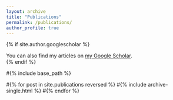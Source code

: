 ```yaml
---
layout: archive
title: "Publications"
permalink: /publications/
author_profile: true
---
```


{% if site.author.googlescholar %}
  <div class="wordwrap">You can also find my articles on <a href="{{site.author.googlescholar}}">my Google Scholar</a>.</div>
{% endif %}

#{% include base_path %}

#{% for post in site.publications reversed %}
  #{% include archive-single.html %}
#{% endfor %}
